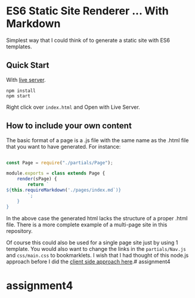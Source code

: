 # ES6 Static Site Renderer ... With Markdown

Simplest way that I could think of to generate a static site with ES6 templates.

## Quick Start

With [live server](https://marketplace.visualstudio.com/items?itemName=ritwickdey.LiveServer).

```
npm install
npm start

```

Right click over `index.html` and Open with Live Server.

## How to include your own content

The basic format of a page is a .js file with the same name as the .html file that you want to have generated. For instance:

``` index.js

const Page = require("./partials/Page");

module.exports = class extends Page {
    render(sPage) {
        return `
${this.requireMarkdown('./pages/index.md`)}
        `;
    }
}

```

In the above case the generated html lacks the structure of a proper .html file. There is a more complete example of a multi-page site in this repository.

Of course this could also be used for a single page site just by using 1 template. You would also want to change the links in the `partials/Nav.js` and `css/main.css` to bookmarklets. I wish that I had thought of this node.js approach before I did the [client side approach here](https://github.com/rhildred/browserBlog).# assignment4
# assignment4
